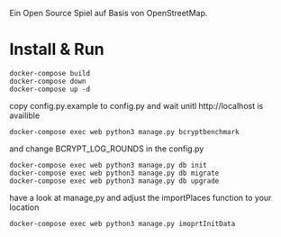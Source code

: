 
Ein Open Source Spiel auf Basis von OpenStreetMap.

# Install & Run
```
docker-compose build
docker-compose down
docker-compose up -d
```
copy config.py.example to config.py and wait unitl http://localhost is availible
```
docker-compose exec web python3 manage.py bcryptbenchmark
```
and change BCRYPT_LOG_ROUNDS in the config.py
```
docker-compose exec web python3 manage.py db init
docker-compose exec web python3 manage.py db migrate
docker-compose exec web python3 manage.py db upgrade
```
have a look at manage,py and adjust the importPlaces function to your location
```
docker-compose exec web python3 manage.py imoprtInitData
```
